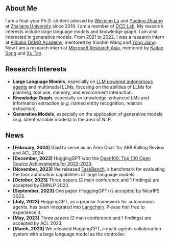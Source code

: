 ## About Me

I am a final-year Ph.D. student advised by [Weiming Lu](https://scholar.google.com/citations?user=H42slBQAAAAJ) and [Yueting Zhuang](https://person.zju.edu.cn/yzhuang) at [Zhejiang University](https://www.zju.edu.cn/english/) since 2019. I am a member of [DCD Lab](http://www.cs.zju.edu.cn/_upload/article/files/d4/45/e46a2ca6469693738d84d1fffc3f/262af9de-795a-4f36-8da5-35d2b4259c88.pdf). My research interests include large language models and knowledge graph. I am also interested in generative models. From 2021 to 2022, I was a research intern at [Alibaba DAMO Academy](https://damo.alibaba.com/), mentored by Xiaobin Wang and [Yong Jiang](https://jiangyong.site/). Now I am a research intern at [Microsoft Research Asia](https://www.msra.cn), mentored by [Kaitao Song](https://scholar.google.com/citations?user=LLk9dR8AAAAJ) and [Xu Tan](https://tan-xu.github.io/).

<!-- I received my B.S. degree from [Soochow University](http://eng.suda.edu.cn/) in 2019, supervised by [Zongzhang Zhang](https://ai.nju.edu.cn/zhangzongzhang/index.htm).  -->

<!-- [![](https://img.shields.io/badge/dynamic/json?label=CITATIONS&query=citationCount&url=https://api.semanticscholar.org/graph/v1/author/1471660296?fields=citationCount)](https://www.semanticscholar.org/author/Yongliang-Shen/1471660296)
[![](https://img.shields.io/badge/dynamic/json?label=PUBLICATIONS&query=paperCount&url=https://api.semanticscholar.org/graph/v1/author/1471660296?fields=paperCount)](https://www.semanticscholar.org/author/Yongliang-Shen/1471660296) -->

## Research Interests

- **Large Language Models**, especially on [LLM powered autonomous agents](https://lilianweng.github.io/posts/2023-06-23-agent/) and multimodal LLMs, focusing on the abilities of LLMs for planning, tool use, memory, and environment interaction.
- **Knowledge Graph**, especially on knowledge-enhanced LMs and information extraction (*e.g.* named entity recognition, relation extraction).
- **Generative Models**, especially on the application of generative models (*e.g.* latent variable models) in the area of NLP.

## News
- **[February, 2024]** Glad to serve as an Area Chair for ARR Rolling Review and ACL 2024.
- **[December, 2023]** HuggingGPT won the [Open100: Top 100 Open Source Achievements for 2022-2023](https://www.benchcouncil.org/evaluation/opencs/annual.html).
- **[November, 2023]** We released [TaskBench](https://github.com/microsoft/JARVIS/tree/main/taskbench), a benchmark for evaluating the task automation capabilities of large language models.
- **[October, 2023]** Three papers (2 main conference and 1 findings) are accepted by EMNLP 2023.
- **[September, 2023]** One paper (HuggingGPT) is accepted by NeurIPS 2023.
- **[July, 2023]** HuggingGPT, as a popular framework for autonomous agents, has been integrated into [Langchain](https://github.com/langchain-ai/langchain/tree/da395f3182da57fa2a2f26d656b71f99f4a04481/libs/experimental/langchain_experimental/autonomous_agents/hugginggpt). Please feel free to experience it.
- **[May, 2023]** Three papers (2 main conference and 1 findings) are accepted by ACL 2023.
- **[March, 2023]** We released HuggingGPT, a multi-agents collaboration system with a large language model as the controller.